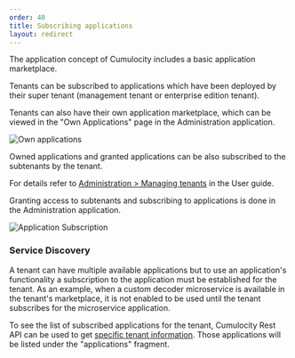 ```yaml
---
order: 40
title: Subscribing applications
layout: redirect
---
```


The application concept of Cumulocity includes a basic application marketplace. 

Tenants can be subscribed to applications which have been deployed by their super tenant (management tenant or enterprise edition tenant). 

Tenants can also have their own application marketplace, which can be viewed in the "Own Applications" page in the Administration application.

<img src="/guides/users-guide/Administration/Admin_OwnApplications.png" alt="Own applications" style="max-width: 100%">

Owned applications and granted applications can be also subscribed to the subtenants by the tenant.

For details refer to [Administration > Managing tenants](/guides/users-guide/enterprise-edition#tenants) in the User guide.

Granting access to subtenants and subscribing to applications is done in the Administration application. 

![Application Subscription](/guides/images/concepts-guide/applicationsubscription.png)

### Service Discovery

A tenant can have multiple available applications but to use an application's functionality a subscription to the application must be established for the tenant. As an example, when a custom decoder microservice is available in the tenant's marketplace, it is not enabled to be used until the tenant subscribes for the microservice application.

To see the list of subscribed applications for the tenant, Cumulocity Rest API can be used to get [specific tenant information](/guides/reference/tenants/#tenant). Those applications will be listed under the "applications" fragment.
